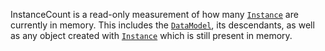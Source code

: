 InstanceCount is a read-only measurement of how many [`Instance`](https://create.roblox.com/docs/reference/engine/classes/Instance) are
currently in memory. This includes the [`DataModel`](https://create.roblox.com/docs/reference/engine/classes/DataModel), its descendants,
as well as any object created with [`Instance`](https://create.roblox.com/docs/reference/engine/datatypes/Instance) which is
still present in memory.